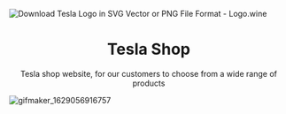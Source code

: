 ![Download Tesla Logo in SVG Vector or PNG File Format - Logo.wine](https://download.logo.wine/logo/Tesla%2C_Inc./Tesla%2C_Inc.-Logo.wine.png)
# <center>Tesla Shop </center>
<center>Tesla shop website, for our customers to choose from a wide range of products</center>

![gifmaker_1629056916757](https://user-images.githubusercontent.com/82244432/129491424-e7ec16f3-5181-4689-b808-71add9fd9e8c.gif)


